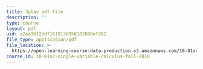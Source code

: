 ```yaml
---
title: 3play pdf file
description: ''
type: course
layout: pdf
uid: a2aa38123df1619138958182088ef262
file_type: application/pdf
file_location: >-
  https://open-learning-course-data-production.s3.amazonaws.com/18-01sc-single-variable-calculus-fall-2010/a2aa38123df1619138958182088ef262_ShGBRUx2ub8.pdf
course_id: 18-01sc-single-variable-calculus-fall-2010
---
```

